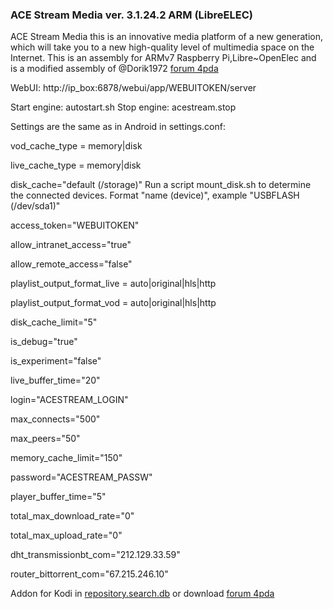 ### ACE Stream Media ver. 3.1.24.2 ARM (LibreELEC)

ACE Stream Media this is an innovative media platform of a new generation, 
which will take you to a new high-quality level of multimedia space on the Internet.
This is an assembly for ARMv7 Raspberry Pi,Libre~OpenElec and is a modified assembly 
of @Dorik1972 [forum 4pda](http://4pda.ru/forum/index.php?s=&showtopic=737440&view=findpost&p=59539138)

WebUI: http://ip_box:6878/webui/app/WEBUITOKEN/server

Start engine: autostart.sh
Stop engine: acestream.stop

Settings are the same as in Android in settings.conf:

vod_cache_type = memory|disk 

live_cache_type = memory|disk

disk_cache="default (/storage)" Run a script mount_disk.sh to determine the connected devices. Format "name (device)", example "USBFLASH (/dev/sda1)"

access_token="WEBUITOKEN"

allow_intranet_access="true"

allow_remote_access="false"

playlist_output_format_live = auto|original|hls|http

playlist_output_format_vod = auto|original|hls|http

disk_cache_limit="5"

is_debug="true"

is_experiment="false"

live_buffer_time="20"

login="ACESTREAM_LOGIN"

max_connects="500"

max_peers="50"

memory_cache_limit="150"

password="ACESTREAM_PASSW"

player_buffer_time="5"

total_max_download_rate="0"

total_max_upload_rate="0"

dht_transmissionbt_com="212.129.33.59"

router_bittorrent_com="67.215.246.10"

Addon for Kodi in [repository.search.db](https://github.com/seppius-xbmc-repo/ru/tree/master/repository.search.db) or download [forum 4pda](http://4pda.ru/forum/index.php?s=&showtopic=823683&view=findpost&p=68618451) 
